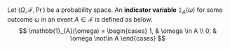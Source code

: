 
Let $(\Omega, \mathcal{F}, \Pr)$ be a probability space. An **indicator variable** $\mathbb{1}_{A}(\omega)$ for some outcome $\omega$ in an event $A \in \mathcal{F}$ is defined as below.
$$
\mathbb{1}_{A}(\omega) = \begin{cases}
1, & \omega \in A \\
0, & \omega \not\in A
\end{cases}
$$
